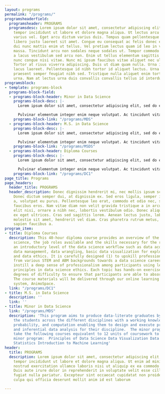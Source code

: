 ```yaml
---
layout: programs
permalink: "/programs/"
programsheaderfield:
  programsheader: PROGRAMS
  programsdesc: Lorem ipsum dolor sit amet, consectetur adipiscing elit, sed do eiusmod
    tempor incididunt ut labore et dolore magna aliqua. Ut lectus arcu bibendum at
    varius vel. Eget arcu dictum varius duis. Tempus quam pellentesque nec nam. Nam
    libero justo laoreet sit amet. Congue eu consequat ac felis donec et odio. Nec
    dui nunc mattis enim ut tellus. Vel pretium lectus quam id leo in vitae turpis
    massa. Tincidunt arcu non sodales neque sodales ut. Tempor commodo ullamcorper
    a lacus vestibulum sed arcu non. Enim ut tellus elementum sagittis vitae et. Mauris
    nunc congue nisi vitae. Nunc mi ipsum faucibus vitae aliquet nec ullamcorper sit.
    Tortor at risus viverra adipiscing. Duis ut diam quam nulla. Urna id volutpat
    lacus laoreet. Pellentesque id nibh tortor id aliquet lectus. Urna nec tincidunt
    praesent semper feugiat nibh sed. Tristique nulla aliquet enim tortor at auctor
    urna. Nam at lectus urna duis convallis convallis tellus id interdum.
programsblock:
- template: programs-block
  programs-block-field:
  - programs-block-header: Minor in Data Science
    programs-block-desc: |-
      Lorem ipsum dolor sit amet, consectetur adipiscing elit, sed do eiusmod tempor incididunt ut labore et dolore magna aliqua. Scelerisque purus semper eget duis at tellus at

      Pulvinar elementum integer enim neque volutpat. Ac tincidunt vitae semper quis lectus nulla at volutpat diam. Tristique senectus et netus et. Ultricies mi quis hendrerit dolor magna eget est. Facilisis magna etiam tempor orci eu
    programs-block-link: "/programs/MDS"
  - programs-block-header: M.S. in Data Science
    programs-block-desc: |-
      Lorem ipsum dolor sit amet, consectetur adipiscing elit, sed do eiusmod tempor incididunt ut labore et dolore magna aliqua. Scelerisque purus semper eget duis at tellus at

      Pulvinar elementum integer enim neque volutpat. Ac tincidunt vitae semper quis lectus nulla at volutpat diam. Tristique senectus et netus et. Ultricies mi quis hendrerit dolor magna eget est. Facilisis magna etiam tempor orci eu
    programs-block-link: "/programs/MSDS"
  - programs-block-header: Diploma Courses
    programs-block-desc: |-
      Lorem ipsum dolor sit amet, consectetur adipiscing elit, sed do eiusmod tempor incididunt ut labore et dolore magna aliqua. Scelerisque purus semper eget duis at tellus at

      Pulvinar elementum integer enim neque volutpat. Ac tincidunt vitae semper quis lectus nulla at volutpat diam. Tristique senectus et netus et. Ultricies mi quis hendrerit dolor magna eget est. Facilisis magna etiam tempor orci eu
    programs-block-link: "/programs/DC1"
page_title: Programs
page_headers:
  header_title: PROGRAMS
  header_description: Donec dignissim hendrerit mi, nec mollis ipsum scelerisque quis.
    Donec dictum semper dui, at dignissim ex. Sed eros ligula, semper interdum aliquam
    a, volutpat eu purus. Pellentesque leo erat, commodo et odio nec, sollicitudin
    faucibus eros. Nam vitae diam non velit gravida tristique a in arcu. Curabitur
    elit nisi, ornare a nibh nec, lobortis vestibulum odio. Donec aliquam sit amet
    ex eget ultrices. Cras sed sagittis lorem. Aenean lectus justo, lobortis quis
    molestie sit amet, hendrerit vel diam. Cras pharetra rutrum metus, eu hendrerit
    sapien faucibus a.
program_item:
- title: Diploma Courses
  description: This 40-hour diploma course provides an overview of the field of data
    science, the job roles available and the skills necessary for the roles. It covers
    an introductory level of the data science workflow such as data acquisition, local
    data management, data wrangling, basic data visualization for exploratory analysis
    and data ethics. It is carefully designed (1) to upskill professionals and students
    from various STEM and ABM backgrounds towards a data science career, and (2) to
    instill a deep sense of professionalism among participants using leading-edge
    principles in data science ethics. Each topic has hands-on exercises with varying
    degrees of difficulty to ensure that participants are able to absorb the concepts.
    The course materials will be delivered through our online learning management
    system, AnimoSpace.
  link: "/programs/DC1"
- title: M.S. in Data Science
  description: ''
  link: ''
- title: Minor in Data Science
  link: "/programs/MDS"
  description: 'This program aims to produce data-literate graduates by equipping
    the students across the different disciplines with a working knowledge of statistics,
    probability, and computation enabling them to design and execute precise computational
    and inferential data analysis for their discipline.  The minor program needs to
    take the following courses equivalent to 12 units of coursework to complete the
    minor program:  Principles of Data Science Data Visualization Data Mining and
    Statistics Introduction to Machine Learning'
header:
  title: PROGRAMS
  description: Lorem ipsum dolor sit amet, consectetur adipiscing elit, sed do eiusmod
    tempor incididunt ut labore et dolore magna aliqua. Ut enim ad minim veniam, quis
    nostrud exercitation ullamco laboris nisi ut aliquip ex ea commodo consequat.
    Duis aute irure dolor in reprehenderit in voluptate velit esse cillum dolore eu
    fugiat nulla pariatur. Excepteur sint occaecat cupidatat non proident, sunt in
    culpa qui officia deserunt mollit anim id est laborum

---
```

